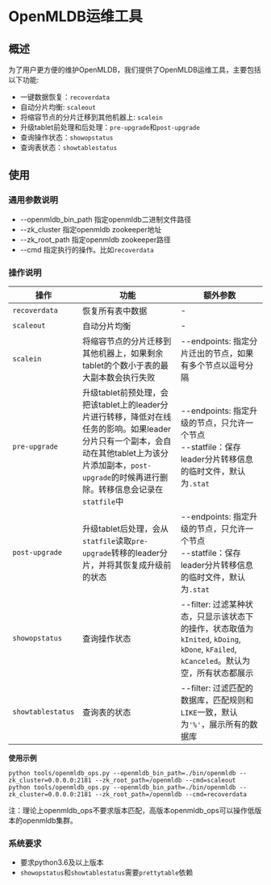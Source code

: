 # OpenMLDB运维工具

## 概述

为了用户更方便的维护OpenMLDB，我们提供了OpenMLDB运维工具，主要包括以下功能:
- 一键数据恢复：`recoverdata`
- 自动分片均衡: `scaleout`
- 将缩容节点的分片迁移到其他机器上: `scalein`
- 升级tablet前处理和后处理：`pre-upgrade`和`post-upgrade`
- 查询操作状态：`showopstatus`
- 查询表状态：`showtablestatus`

## 使用
### 通用参数说明
- --openmldb_bin_path 指定openmldb二进制文件路径
- --zk_cluster 指定openmldb zookeeper地址
- --zk_root_path 指定openmldb zookeeper路径
- --cmd 指定执行的操作。比如`recoverdata`

### 操作说明

| 操作                | 功能                                                                                                                                | 额外参数                                                                                                |
|-------------------|-----------------------------------------------------------------------------------------------------------------------------------|-----------------------------------------------------------------------------------------------------|
| `recoverdata`     | 恢复所有表中数据                                                                                                                          | -                                                                                                   |
| `scaleout`        | 自动分片均衡                                                                                                                            | -                                                                                                   |
| `scalein`         | 将缩容节点的分片迁移到其他机器上，如果剩余tablet的个数小于表的最大副本数会执行失败                                                                                      | --endpoints: 指定分片迁出的节点，如果有多个节点以逗号分隔                                                                 |
| `pre-upgrade`     | 升级tablet前预处理，会把该tablet上的leader分片进行转移，降低对在线任务的影响。如果leader分片只有一个副本，会自动在其他tablet上为该分片添加副本，`post-upgrade`的时候再进行删除。转移信息会记录在`statfile`中 | --endpoints: 指定升级的节点，只允许一个节点 <br/> --statfile：保存leader分片转移信息的临时文件，默认为`.stat`                        |
| `post-upgrade`    | 升级tablet后处理，会从`statfile`读取`pre-upgrade`转移的leader分片，并将其恢复成升级前的状态                                                                   | --endpoints: 指定升级的节点，只允许一个节点 <br/> --statfile：保存leader分片转移信息的临时文件，默认为`.stat`                                                                       |
| `showopstatus`    | 查询操作状态                                                                                                                            | --filter: 过滤某种状态，只显示该状态下的操作，状态取值为 `kInited`, `kDoing`, `kDone`, `kFailed`, `kCanceled`。默认为空，所有状态都展示 |
| `showtablestatus` | 查询表的状态                                                                                                                            | --filter: 过滤匹配的数据库，匹配规则和`LIKE`一致，默认为`'%'`，展示所有的数据库                                                  |

**使用示例**
```
python tools/openmldb_ops.py --openmldb_bin_path=./bin/openmldb --zk_cluster=0.0.0.0:2181 --zk_root_path=/openmldb --cmd=scaleout
python tools/openmldb_ops.py --openmldb_bin_path=./bin/openmldb --zk_cluster=0.0.0.0:2181 --zk_root_path=/openmldb --cmd=recoverdata
```

注：理论上openmldb_ops不要求版本匹配，高版本openmldb_ops可以操作低版本的openmldb集群。

### 系统要求
- 要求python3.6及以上版本
- `showopstatus`和`showtablestatus`需要`prettytable`依赖

